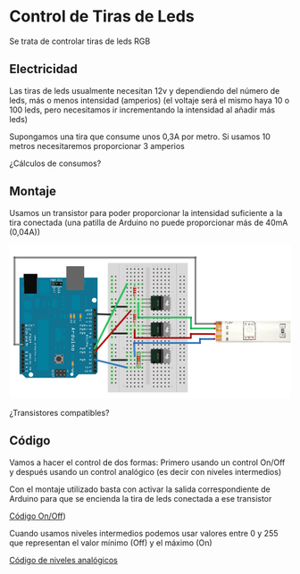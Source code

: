 # Control de Tiras de Leds

Se trata de controlar tiras de leds RGB

## Electricidad

Las tiras de leds usualmente necesitan 12v y dependiendo del número de leds, más o menos intensidad (amperios)
(el voltaje será el mismo haya 10 o 100 leds, pero necesitamos ir incrementando la intensidad al añadir más leds)

Supongamos una tira que consume unos 0,3A por metro. Si usamos 10 metros necesitaremos proporcionar 3 amperios

¿Cálculos de consumos?

## Montaje

Usamos un transistor para poder proporcionar la intensidad suficiente a la tira conectada (una patilla de Arduino no puede proporcionar más de 40mA (0,04A))

![transistor](./images/ledstripbjt.gif)

¿Transistores compatibles?

## Código

Vamos a hacer el control de dos formas: Primero usando un control On/Off y después usando un control analógico (es decir con niveles intermedios)

Con el montaje utilizado basta con activar la salida correspondiente de Arduino para que se encienda la tira de leds conectada a ese transistor

[Código On/Off](./codigo/MontajeLedRGB/MontajeLedRGB.ino))

Cuando usamos niveles intermedios podemos usar valores entre 0 y 255 que representan el valor mínimo (Off) y el máximo (On)

[Código de niveles analógicos](./codigo/ControlAnalogLedsRGB/ControlAnalogLedsRGB.ino)
